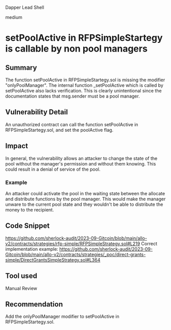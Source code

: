 Dapper Lead Shell

medium

# setPoolActive in RFPSimpleStartegy is callable by non pool managers
## Summary

The function setPoolActive in RFPSimpleStartegy.sol is missing the modifier "onlyPoolManager". The internal function _setPoolActive which is called by setPoolActive also lacks verification.
This is clearly unintentional since the documentation states that msg.sender must be a pool manager.

## Vulnerability Detail

An unauthorized contract can call the function setPoolActive in RFPSimpleStartegy.sol, and set the poolActive flag. 

## Impact

In general, the vulnerability allows an attacker to change the state of the pool without the manager's permission and without them knowing. This could result in a denial of service of the pool.

### Example

An attacker could activate the pool in the waiting state between the allocate and distribute functions by the pool manager. This would make the manager unware to the current pool state and they wouldn't be able to distribute the money to the recipient.

## Code Snippet

https://github.com/sherlock-audit/2023-09-Gitcoin/blob/main/allo-v2/contracts/strategies/rfp-simple/RFPSimpleStrategy.sol#L219
Correct implementation example: https://github.com/sherlock-audit/2023-09-Gitcoin/blob/main/allo-v2/contracts/strategies/_poc/direct-grants-simple/DirectGrantsSimpleStrategy.sol#L364

## Tool used

Manual Review

## Recommendation

Add the onlyPoolManager modifier to setPoolActive in RFPSimpleStartegy.sol.